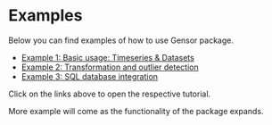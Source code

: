 # Examples

Below you can find examples of how to use Gensor package.

- [Example 1: Basic usage: Timeseries & Datasets](000-basic-usage.ipynb)
- [Example 2: Transformation and outlier detection](001-transformation-and-outliers.ipynb)
- [Example 3: SQL database integration](002-sqlite-integration.ipynb)

Click on the links above to open the respective tutorial.

More example will come as the functionality of the package expands.
